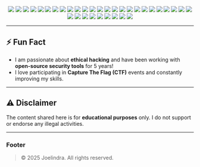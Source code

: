 <div align="center">
<img src="https://img.shields.io/badge/Metasploit-7A1736?style=flat-square&logo=metasploit&logoColor=white">
<img src="https://img.shields.io/badge/Nmap-7A7A7A?style=flat-square&logo=nmap&logoColor=white">
<img src="https://img.shields.io/badge/Wireshark-0085B8?style=flat-square&logo=wireshark&logoColor=white">
<img src="https://img.shields.io/badge/Kali_Linux-557CFF?style=flat-square&logo=kali-linux&logoColor=white">
<img src="https://img.shields.io/badge/OSINT-003F5C?style=flat-square&logo=osint&logoColor=white">
<img src="https://img.shields.io/badge/Nessus-1F6A58?style=flat-square&logo=nessus&logoColor=white">
<img src="https://img.shields.io/badge/John_the_Ripper-0E79A2?style=flat-square&logo=john-the-ripper&logoColor=white">
<img src="https://img.shields.io/badge/Hashcat-F17915?style=flat-square&logo=hashcat&logoColor=white">
<img src="https://img.shields.io/badge/Parrot_Security-2F2D7F?style=flat-square&logo=parrot-security&logoColor=white">
<img src="https://img.shields.io/badge/Spiderfoot-0081B3?style=flat-square&logo=spiderfoot&logoColor=white">
<img src="https://img.shields.io/badge/SleuthKit-8F8F8F?style=flat-square&logo=sleuthkit&logoColor=white">
<img src="https://img.shields.io/badge/ZAP-FF6347?style=flat-square&logo=owasp-zap&logoColor=white">
<img src="https://img.shields.io/badge/SecurityTribe-212121?style=flat-square&logo=security-tribe&logoColor=white">
<img src="https://img.shields.io/badge/Fir3wall-2980B9?style=flat-square&logo=firewall&logoColor=white">
<img src="https://img.shields.io/badge/SecurityTools-3E3E3E?style=flat-square&logo=security-tools&logoColor=white">
<img src="https://img.shields.io/badge/Phantom-888888?style=flat-square&logo=phantom&logoColor=white">
<img src="https://img.shields.io/badge/ActiveDirectory-0A79D6?style=flat-square&logo=microsoft-active-directory&logoColor=white">
<img src="https://img.shields.io/badge/Sysmon-EE0000?style=flat-square&logo=sysmon&logoColor=white">
<img src="https://img.shields.io/badge/Fortinet-FD7E1D?style=flat-square&logo=fortinet&logoColor=white">
<img src="https://img.shields.io/badge/Proxmark3-90A0C7?style=flat-square&logo=proxmark3&logoColor=white">
<img src="https://img.shields.io/badge/Next-Generation_Firewall-1E92A6?style=flat-square&logo=firewall&logoColor=white">
<img src="https://img.shields.io/badge/Security_Information_and_Event_Management-1A74B8?style=flat-square&logo=siem&logoColor=white">
<img src="https://img.shields.io/badge/Cloudflare-FF6D6D?style=flat-square&logo=cloudflare&logoColor=white">
<img src="https://img.shields.io/badge/Pentesting-073F61?style=flat-square&logo=penetration-testing&logoColor=white">
<img src="https://img.shields.io/badge/Exploit-DB-59A14B?style=flat-square&logo=exploit-db&logoColor=white">
<img src="https://img.shields.io/badge/TCPdump-FFC0CB?style=flat-square&logo=tcpdump&logoColor=white">
<img src="https://img.shields.io/badge/Netcat-007BB8?style=flat-square&logo=netcat&logoColor=white">
<img src="https://img.shields.io/badge/Firewall-5A2D8E?style=flat-square&logo=firewall&logoColor=white">
<img src="https://img.shields.io/badge/Adversary_Tactics-70D2D2?style=flat-square&logo=adversary-tactics&logoColor=white">
<img src="https://img.shields.io/badge/Threat_Hunting-56D74C?style=flat-square&logo=threathunting&logoColor=white">
<img src="https://img.shields.io/badge/OSCP-0040FF?style=flat-square&logo=offensive-security&logoColor=white">
<img src="https://img.shields.io/badge/OSWE-FF7B00?style=flat-square&logo=offensive-security&logoColor=white">
<img src="https://img.shields.io/badge/Pwning-9E9E9E?style=flat-square&logo=pwn&logoColor=white">
<img src="https://img.shields.io/badge/Seclists-FA5B00?style=flat-square&logo=seclists&logoColor=white">
</div>

---

## ⚡ Fun Fact

- I am passionate about **ethical hacking** and have been working with **open-source security tools** for 5 years!
- I love participating in **Capture The Flag (CTF)** events and constantly improving my skills.

---

## ⚠️ Disclaimer

The content shared here is for **educational purposes** only. I do not support or endorse any illegal activities.

---

### Footer

> &copy; 2025 Joelindra. All rights reserved.

